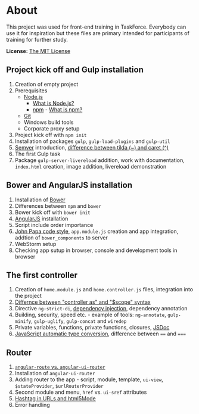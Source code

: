 # About
This project was used for front-end training in TaskForce. Everybody can use it for inspiration but these files are primary intended for participants of training for further study.

**License:** [The MIT License](https://github.com/akarienta/taskforce-training/blob/master/LICENSE.md)

## Project kick off and Gulp installation
 1. Creation of empty project
 2. Prerequisites
	 - [Node.js](http://nodejs.org)
		 - [What is Node.js?](https://nodejs.org/en/about)
		 -  [npm](https://www.npmjs.com) - [What is npm?](https://docs.npmjs.com/getting-started/what-is-npm)
	 - [Git](https://git-scm.com)
	 - Windows build tools
	 - Corporate proxy setup
 3. Project kick off with `npm init`
 4. Installation of packages  `gulp`, `gulp-load-plugins` and `gulp-util`
 5. [Semver](http://semver.org) introduction, [difference between tilda (~) and caret (^)](https://nodesource.com/blog/semver-tilde-and-caret)
 6.  The first Gulp task
 7. Package `gulp-server-livereload` addition, work with documentation, `index.html` creation, image addition, livereload demonstration

## Bower and AngularJS installation
 1. Installation of [Bower](http://bower.io)
 2. Differences between `npm` and `bower`
 3. Bower kick off with `bower init`
 4. [AngularJS](https://angularjs.org) installation
 5. Script include order importance
 6. [John Papa code style](https://github.com/johnpapa/angular-styleguide), `app.module.js` creation and app integration, addtion of `bower_components` to server
 7. WebStorm setup
 8. Checking app sutup in browser, console and development tools in browser

## The first controller
 1. Creation of `home.module.js` and `home.controller.js` files, integration into the project
 2. [Differnce between "controller as" and "$scope" syntax](http://codetunnel.io/angularjs-controller-as-or-scope)
 3. Directive `ng-strict-di`, [dependency injection](https://docs.angularjs.org/guide/di), dependency annotation
 4. Building, security, speed etc. - example of tools: `ng-annotate`, `gulp-minify`, `gulp-uglify`, `gulp-concat` and `wiredep`
 5. Private variables, functions, private functions, closures, [JSDoc](http://usejsdoc.org)
 6. [JavaScript automatic type conversion](http://www.sitepoint.com/automatic-type-conversion), difference between `==` and `===`

## Router
 1. [`angular-route` vs. `angular-ui-router`](http://stackoverflow.com/a/21024270/3780766)
 2. Installation of `angular-ui-router`
 3. Adding router to the app - script, module, template, `ui-view`, `$stateProvider`, `$urlRouterProvider`
 4. Second module and menu, `href` vs. `ui-sref` attributes
 5. [Hashtag in URLs and html5Mode](http://stackoverflow.com/q/14319967/3780766)
 6. Error handling
